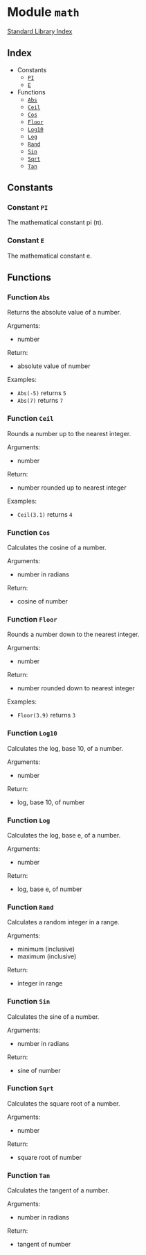 # Module `math`
[Standard Library Index](index.md)

## Index
- Constants
  - [`PI`](constant-pi)
  - [`E`](constant-e)
- Functions
  - [`Abs`](function-abs)
  - [`Ceil`](function-ceil)
  - [`Cos`](function-cos)
  - [`Floor`](function-floor)
  - [`Log10`](function-log10)
  - [`Log`](function-log)
  - [`Rand`](function-rand)
  - [`Sin`](function-sin)
  - [`Sqrt`](function-sqrt)
  - [`Tan`](function-tan)

## Constants

### Constant `PI`
The mathematical constant pi (π).

### Constant `E`
The mathematical constant e.

## Functions

### Function `Abs`
Returns the absolute value of a number.

Arguments:
- number

Return:
- absolute value of number

Examples:
- `Abs(-5)` returns `5`
- `Abs(7)` returns `7`

### Function `Ceil`
Rounds a number up to the nearest integer.

Arguments:
- number

Return:
- number rounded up to nearest integer

Examples:
- `Ceil(3.1)` returns `4`

### Function `Cos`
Calculates the cosine of a number.

Arguments:
- number in radians

Return:
- cosine of number

### Function `Floor`
Rounds a number down to the nearest integer.

Arguments:
- number

Return:
- number rounded down to nearest integer

Examples:
- `Floor(3.9)` returns `3`

### Function `Log10`
Calculates the log, base 10, of a number.

Arguments:
- number

Return:
- log, base 10, of number

### Function `Log`
Calculates the log, base e, of a number.

Arguments:
- number

Return:
- log, base e, of number

### Function `Rand`
Calculates a random integer in a range.

Arguments:
- minimum (inclusive)
- maximum (inclusive)

Return:
- integer in range

### Function `Sin`
Calculates the sine of a number.

Arguments:
- number in radians

Return:
- sine of number

### Function `Sqrt`
Calculates the square root of a number.

Arguments:
- number

Return:
- square root of number

### Function `Tan`
Calculates the tangent of a number.

Arguments:
- number in radians

Return:
- tangent of number
